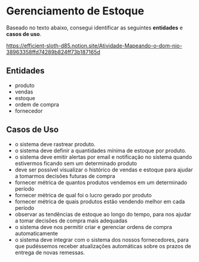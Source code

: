 # Gerenciamento de Estoque

Baseado no texto abaixo, consegui identificar as seguintes **entidades** e **casos de uso**.

https://efficient-sloth-d85.notion.site/Atividade-Mapeando-o-dom-nio-38963358ffd74289b824ff73b187165d

## Entidades
* produto
* vendas
* estoque
* ordem de compra
* fornecedor

## Casos de Uso
* o sistema deve rastrear produto.
* o sistema deve definir a quantidades mínima de estoque por produto.
* o sistema deve emitir alertas por email e notificação no sistema quando estivermos ficando sem um determinado produto
* deve ser possível visualizar o histórico de vendas e estoque para ajudar a tomarmos decisões futuras de compra
* fornecer métrica de quantos produtos vendemos em um determinado período
* fornecer métrica de qual foi o lucro gerado por produto
* fornecer métrica de quais produtos estão vendendo melhor em cada período
* observar as tendências de estoque ao longo do tempo, para nos ajudar a tomar decisões de compra mais adequadas
* o sistema deve nos permitir criar e gerenciar ordens de compra automaticamente
* o sistema deve integrar com o sistema dos nossos fornecedores, para que pudéssemos receber atualizações automáticas sobre os prazos de entrega de novas remessas.
